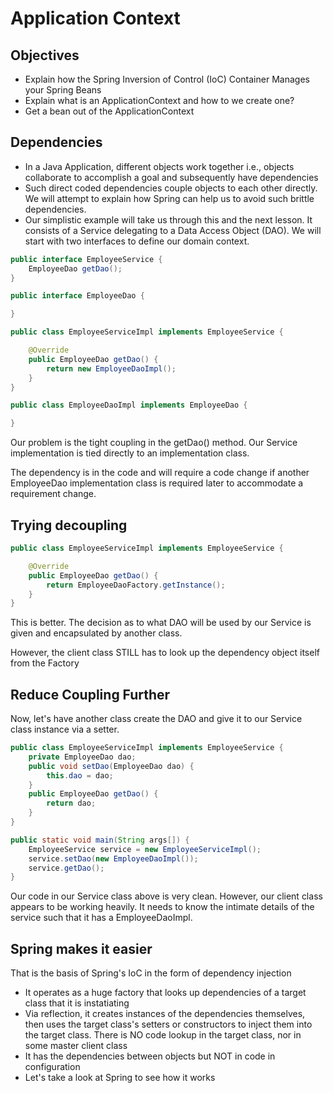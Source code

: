 # Application Context

## Objectives

- Explain how the Spring Inversion of Control (IoC) Container Manages your Spring Beans
- Explain what is an ApplicationContext and how to we create one? 
- Get a bean out of the ApplicationContext

## Dependencies

- In a Java Application, different objects work together i.e., objects collaborate to accomplish a goal and subsequently have dependencies
- Such direct coded dependencies couple objects to each other directly. We will attempt to explain how Spring can help us to avoid such brittle
dependencies.
- Our simplistic example will take us through this and the next lesson. It consists of a Service delegating to a Data Access Object (DAO). We will start with two interfaces to define our domain context.

```java
public interface EmployeeService {
    EmployeeDao getDao();
}
```
```java
public interface EmployeeDao {

}
```
```java
public class EmployeeServiceImpl implements EmployeeService {

    @Override
    public EmployeeDao getDao() {
        return new EmployeeDaoImpl();
    }
}
```
```java
public class EmployeeDaoImpl implements EmployeeDao {

}
```

Our problem is the tight coupling in the getDao() method. Our Service implementation is tied directly to an implementation class.

The dependency is in the code and will require a code change if another EmployeeDao implementation class is required later to accommodate a requirement change.

## Trying decoupling

```java
public class EmployeeServiceImpl implements EmployeeService {

    @Override
    public EmployeeDao getDao() {
        return EmployeeDaoFactory.getInstance();
    }
}
```

This is better. The decision as to what DAO will be used by our Service is given and encapsulated by another class.

However, the client class STILL has to look up the dependency object itself from the Factory

## Reduce Coupling Further

Now, let's have another class create the DAO and give it to our Service
class instance via a setter.

```java
public class EmployeeServiceImpl implements EmployeeService {
    private EmployeeDao dao;
    public void setDao(EmployeeDao dao) {
        this.dao = dao;
    }
    public EmployeeDao getDao() {
        return dao;
    }
}
```
```java
public static void main(String args[]) {
    EmployeeService service = new EmployeeServiceImpl();
    service.setDao(new EmployeeDaoImpl());
    service.getDao();
}
```
Our code in our Service class above is very clean. However, our client class appears to be working heavily. It needs to know the intimate details of the service such that it has a EmployeeDaoImpl.

## Spring makes it easier

That is the basis of Spring's IoC in the form of dependency injection

 - It operates as a huge factory that looks up dependencies of a target class that it is instatiating
 - Via reflection, it creates instances of the dependencies themselves, then uses the target class's setters or constructors to inject them into the target class. There is NO code lookup in the target class, nor in some master client class
 - It has the dependencies between objects but NOT in code in configuration
 - Let's take a look at Spring to see how it works

